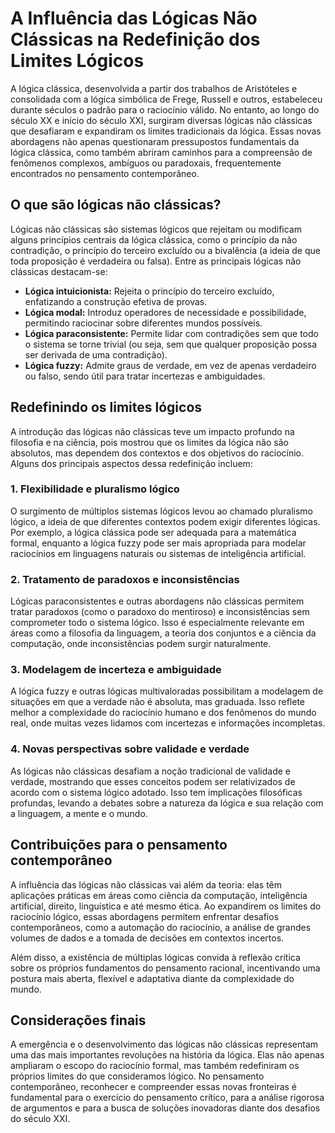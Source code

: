 # A Influência das Lógicas Não Clássicas na Redefinição dos Limites Lógicos

A lógica clássica, desenvolvida a partir dos trabalhos de Aristóteles e consolidada com a lógica simbólica de Frege, Russell e outros, estabeleceu durante séculos o padrão para o raciocínio válido. No entanto, ao longo do século XX e início do século XXI, surgiram diversas lógicas não clássicas que desafiaram e expandiram os limites tradicionais da lógica. Essas novas abordagens não apenas questionaram pressupostos fundamentais da lógica clássica, como também abriram caminhos para a compreensão de fenômenos complexos, ambíguos ou paradoxais, frequentemente encontrados no pensamento contemporâneo.

## O que são lógicas não clássicas?

Lógicas não clássicas são sistemas lógicos que rejeitam ou modificam alguns princípios centrais da lógica clássica, como o princípio da não contradição, o princípio do terceiro excluído ou a bivalência (a ideia de que toda proposição é verdadeira ou falsa). Entre as principais lógicas não clássicas destacam-se:

- **Lógica intuicionista:** Rejeita o princípio do terceiro excluído, enfatizando a construção efetiva de provas.
- **Lógica modal:** Introduz operadores de necessidade e possibilidade, permitindo raciocinar sobre diferentes mundos possíveis.
- **Lógica paraconsistente:** Permite lidar com contradições sem que todo o sistema se torne trivial (ou seja, sem que qualquer proposição possa ser derivada de uma contradição).
- **Lógica fuzzy:** Admite graus de verdade, em vez de apenas verdadeiro ou falso, sendo útil para tratar incertezas e ambiguidades.

## Redefinindo os limites lógicos

A introdução das lógicas não clássicas teve um impacto profundo na filosofia e na ciência, pois mostrou que os limites da lógica não são absolutos, mas dependem dos contextos e dos objetivos do raciocínio. Alguns dos principais aspectos dessa redefinição incluem:

### 1. **Flexibilidade e pluralismo lógico**

O surgimento de múltiplos sistemas lógicos levou ao chamado pluralismo lógico, a ideia de que diferentes contextos podem exigir diferentes lógicas. Por exemplo, a lógica clássica pode ser adequada para a matemática formal, enquanto a lógica fuzzy pode ser mais apropriada para modelar raciocínios em linguagens naturais ou sistemas de inteligência artificial.

### 2. **Tratamento de paradoxos e inconsistências**

Lógicas paraconsistentes e outras abordagens não clássicas permitem tratar paradoxos (como o paradoxo do mentiroso) e inconsistências sem comprometer todo o sistema lógico. Isso é especialmente relevante em áreas como a filosofia da linguagem, a teoria dos conjuntos e a ciência da computação, onde inconsistências podem surgir naturalmente.

### 3. **Modelagem de incerteza e ambiguidade**

A lógica fuzzy e outras lógicas multivaloradas possibilitam a modelagem de situações em que a verdade não é absoluta, mas graduada. Isso reflete melhor a complexidade do raciocínio humano e dos fenômenos do mundo real, onde muitas vezes lidamos com incertezas e informações incompletas.

### 4. **Novas perspectivas sobre validade e verdade**

As lógicas não clássicas desafiam a noção tradicional de validade e verdade, mostrando que esses conceitos podem ser relativizados de acordo com o sistema lógico adotado. Isso tem implicações filosóficas profundas, levando a debates sobre a natureza da lógica e sua relação com a linguagem, a mente e o mundo.

## Contribuições para o pensamento contemporâneo

A influência das lógicas não clássicas vai além da teoria: elas têm aplicações práticas em áreas como ciência da computação, inteligência artificial, direito, linguística e até mesmo ética. Ao expandirem os limites do raciocínio lógico, essas abordagens permitem enfrentar desafios contemporâneos, como a automação do raciocínio, a análise de grandes volumes de dados e a tomada de decisões em contextos incertos.

Além disso, a existência de múltiplas lógicas convida à reflexão crítica sobre os próprios fundamentos do pensamento racional, incentivando uma postura mais aberta, flexível e adaptativa diante da complexidade do mundo.

## Considerações finais

A emergência e o desenvolvimento das lógicas não clássicas representam uma das mais importantes revoluções na história da lógica. Elas não apenas ampliaram o escopo do raciocínio formal, mas também redefiniram os próprios limites do que consideramos lógico. No pensamento contemporâneo, reconhecer e compreender essas novas fronteiras é fundamental para o exercício do pensamento crítico, para a análise rigorosa de argumentos e para a busca de soluções inovadoras diante dos desafios do século XXI.